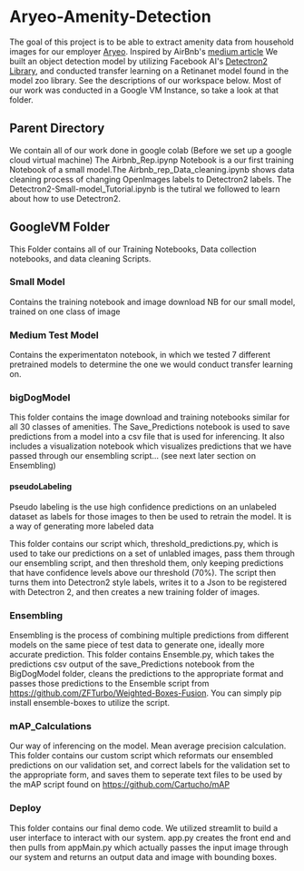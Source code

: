 # Aryeo-Amenity-Detection
The goal of this project is to be able to extract amenity data from household images for our employer [Aryeo](https://www.aryeo.com/). Inspired by AirBnb's [medium article](https://medium.com/airbnb-engineering/amenity-detection-and-beyond-new-frontiers-of-computer-vision-at-airbnb-144a4441b72e) We built an object detection model by utilizing Facebook AI's [Detectron2 Library](https://github.com/facebookresearch/detectron2), and conducted transfer learning on a Retinanet model found in the model zoo library. See the descriptions of our workspace below. Most of our work was conducted in a Google VM Instance, so take a look at that folder. 

## Parent Directory
We contain all of our work done in google colab (Before we set up a google cloud virtual machine) 
The Airbnb_Rep.ipynp Notebook is a our first training Notebook of a small model.The Airbnb_rep_Data_cleaning.ipynb shows data cleaning process of changing OpenImages labels to Detectron2 labels. The Detectron2-Small-model_Tutorial.ipynb is the tutiral we followed to learn about how to use Detectron2. 

 
## GoogleVM Folder
This Folder contains all of our Training Notebooks, Data collection notebooks, and data cleaning Scripts.

### Small Model
Contains the training notebook and image download NB for our small model, trained on one class of image

### Medium Test Model
Contains the experimentaton notebook, in which we tested 7 different pretrained models to determine the one we would conduct transfer learning on.

### bigDogModel
This folder contains the image download and training notebooks similar for all 30 classes of amenities. The Save_Predictions notebook is used to save predictions from a model into a csv file that is used for inferencing. It also includes a visualization notebook which visualizes predictions that we have passed through our ensembling script... (see next later section on Ensembling)


#### pseudoLabeling
Pseudo labeling is the use high confidence predictions on an unlabeled dataset as labels for those images to then be used to retrain the model. It is a way of generating more labeled data

This folder contains our script which, threshold_predictions.py, which is used to take our predictions on a set of unlabled images, pass them through our ensembling script, and then threshold them, only keeping predictions that have confidence levels above our threshold (70%). The script then turns them into Detectron2 style labels, writes it to a Json to be registered with Detectron 2, and then creates a new training folder of images. 


### Ensembling
Ensembling is the process of combining multiple predictions from different models on the same piece of test data to generate one, ideally more accurate prediction. This folder contains Ensemble.py, which takes the predictions csv output of the save_Predictions notebook from the BigDogModel folder, cleans the predictions to the appropriate format and passes those predictions to the Ensemble script from https://github.com/ZFTurbo/Weighted-Boxes-Fusion. You can simply pip install ensemble-boxes to utilize the script. 

### mAP_Calculations
Our way of inferencing on the model. Mean average precision calculation. This folder contains our custom script which reformats our ensembled predictions on our validation set, and correct labels for the validation set to the appropriate form, and saves them to seperate text files to be used by the mAP script found on https://github.com/Cartucho/mAP

### Deploy
This folder contains our final demo code. We utilized streamlit to build a user interface to interact with our system. app.py creates the front end and then pulls from appMain.py which actually passes the input image through our system and returns an output data and image with bounding boxes. 


